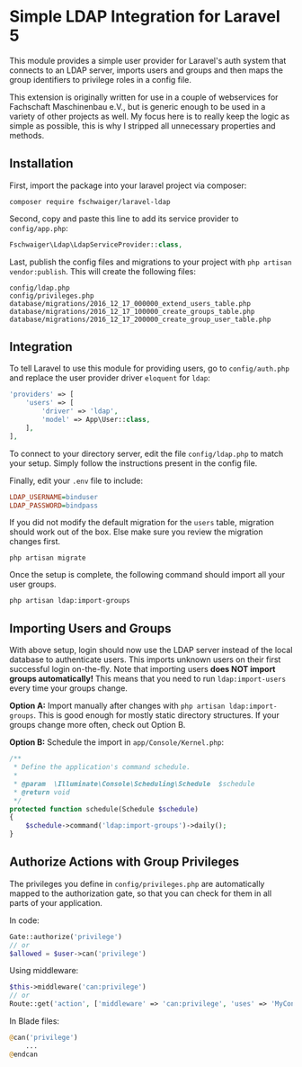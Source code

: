 # Simple LDAP Integration for Laravel 5

This module provides a simple user provider for Laravel's auth system
that connects to an LDAP server, imports users and groups and then
maps the group identifiers to privilege roles in a config file.

This extension is originally written for use in a couple of webservices
for Fachschaft Maschinenbau e.V., but is generic enough to be used in
a variety of other projects as well. My focus here is to really keep
the logic as simple as possible, this is why I stripped all unnecessary
properties and methods.


## Installation

First, import the package into your laravel project via composer:

```console
composer require fschwaiger/laravel-ldap
```

Second, copy and paste this line to add its service provider to `config/app.php`:

```php
Fschwaiger\Ldap\LdapServiceProvider::class,
```

Last, publish the config files and migrations to your project with
`php artisan vendor:publish`. This will create the following files:

```console
config/ldap.php
config/privileges.php
database/migrations/2016_12_17_000000_extend_users_table.php
database/migrations/2016_12_17_100000_create_groups_table.php
database/migrations/2016_12_17_200000_create_group_user_table.php
```

## Integration

To tell Laravel to use this module for providing users, go to `config/auth.php`
and replace the user provider driver `eloquent` for `ldap`:

```php
'providers' => [
    'users' => [
        'driver' => 'ldap',
        'model' => App\User::class,
    ],
],
```

To connect to your directory server, edit the file `config/ldap.php` to match
your setup. Simply follow the instructions present in the config file.

Finally, edit your `.env` file to include:

```ini
LDAP_USERNAME=binduser
LDAP_PASSWORD=bindpass
```

If you did not modify the default migration for the `users` table, migration
should work out of the box. Else make sure you review the migration changes first.

```console
php artisan migrate
```

Once the setup is complete, the following command should import all your user groups.

```console
php artisan ldap:import-groups
```


## Importing Users and Groups

With above setup, login should now use the LDAP server instead of the local
database to authenticate users. This imports unknown users on their first successful
login on-the-fly. Note that importing users __does NOT import groups automatically!__
This means that you need to run `ldap:import-users` every time your groups change.

__Option A:__ Import manually after changes with `php artisan ldap:import-groups`.
This is good enough for mostly static directory structures. If your groups change
more often, check out Option B.

__Option B:__ Schedule the import in `app/Console/Kernel.php`:

```php
/**
 * Define the application's command schedule.
 *
 * @param  \Illuminate\Console\Scheduling\Schedule  $schedule
 * @return void
 */
protected function schedule(Schedule $schedule)
{
    $schedule->command('ldap:import-groups')->daily();
}
```


## Authorize Actions with Group Privileges

The privileges you define in `config/privileges.php` are automatically mapped to the
authorization gate, so that you can check for them in all parts of your application.

In code:

```php
Gate::authorize('privilege')
// or
$allowed = $user->can('privilege')
```

Using middleware:

```php
$this->middleware('can:privilege')
// or
Route::get('action', ['middleware' => 'can:privilege', 'uses' => 'MyController@action'])
```

In Blade files:

```php
@can('privilege')
    ...
@endcan
```
